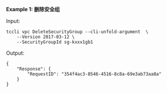 **Example 1: 删除安全组**



Input: 

```
tccli vpc DeleteSecurityGroup --cli-unfold-argument  \
    --Version 2017-03-12 \
    --SecurityGroupId sg-kxxx1gb1
```

Output: 
```
{
    "Response": {
        "RequestID": "354f4ac3-8546-4516-8c8a-69e3ab73aa8a"
    }
}
```

